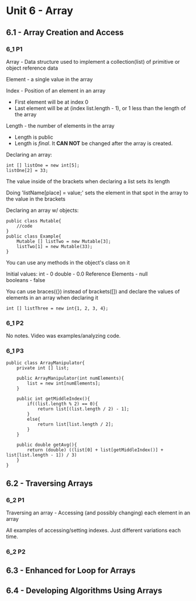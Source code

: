 # Unit 6 - Array
## 6.1 - Array Creation and Access
### 6_1 P1
Array - Data structure used to implement a collection(list) of primitive or object reference data

Element - a single value in the array

Index - Position of an element in an array
+ First element will be at index 0
+ Last element will be at (index list.length - 1), or 1 less than the length of the array

Length - the number of elements in the array
+ Length is public
+ Length is *final*. It **CAN NOT** be changed after the array is created.

Declaring an array:
```
int [] listOne = new int[5];
listOne[2] = 33;
```
The value inside of the brackets when declaring a list sets its length

Doing 'listName[place] = value;' sets the element in that spot in the array to the value in the brackets

Declaring an array w/ objects:
```
public class Mutable{
    //code
}
public class Example{
    Mutable [] listTwo = new Mutable[3];
    listTwo[1] = new Mutable(33);
}
```
You can use any methods in the object's class on it

Initial values:
int - 0
double - 0.0
Reference Elements - null\
booleans - false

You can use braces({}) instead of brackets([]) and declare the values of elements in an array when declaring it
```
int [] listThree = new int{1, 2, 3, 4};
```
### 6_1 P2
No notes. Video was examples/analyzing code.
### 6_1 P3
```
public class ArrayManipulator{
    private int [] list;

    public ArrayManipulator(int numElements){
        list = new int[numElements];
    }

    public int getMiddleIndex(){
        if((list.length % 2) == 0){
            return list[(list.length / 2) - 1];
        }
        else{
            return list[list.length / 2];
        }
    }

    public double getAvg(){
        return (double) ((list[0] + list[getMiddleIndex()] + list[list.length - 1]) / 3)
    }
}
```
## 6.2 - Traversing Arrays
### 6_2 P1
Traversing an array - Accessing (and possibly changing) each element in an array

All examples of accessing/setting indexes. Just different variations each time.
### 6_2 P2

## 6.3 - Enhanced for Loop for Arrays

## 6.4 - Developing Algorithms Using Arrays
